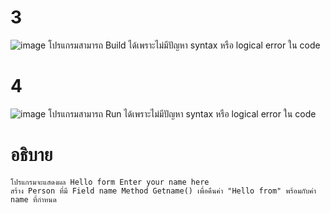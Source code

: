 # 3 #
![image](https://github.com/ThanaloekKaisai/03376836-OOP-2566-Lab-06/assets/144195683/181666f9-3d37-47f9-a76e-6c417c5462b4)
โปรแกรมสามารถ Build ได้เพราะไม่มีปัญหา syntax หรือ logical error ใน code
# 4 #
![image](https://github.com/ThanaloekKaisai/03376836-OOP-2566-Lab-06/assets/144195683/378a3171-03d0-4cbe-8fce-65b1eb807b92)
โปรแกรมสามารถ Run ได้เพราะไม่มีปัญหา syntax หรือ logical error ใน code
# อธิบาย #
```
โปรแกรมจะแสดงผล Hello form Enter your name here
สร้าง Person ที่มี Field name Method Getname() เพื่อคืนค่า "Hello from" พร้อมกับค่า name ที่กำหนด
